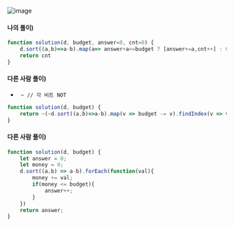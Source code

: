 ![image](https://user-images.githubusercontent.com/87289383/131880191-2cd9e3b7-0f25-493a-a52e-298844e49c83.png)

#### 나의 풀이)
```javascript
function solution(d, budget, answer=0, cnt=0) {
    d.sort((a,b)=>a-b).map(a=> answer+a<=budget ? [answer+=a,cnt++] : 0)
    return cnt
}
```
#### 다른 사람 풀이)
- ` ~ // 각 비트 NOT`
```javascript
function solution(d, budget) {
    return ~(~d.sort((a,b)=>a-b).map(v => budget -= v).findIndex(v => v < 0) || ~d.length);
}
```

#### 다른 사람 풀이)
```javascript
function solution(d, budget) {
    let answer = 0;
    let money = 0;
    d.sort((a,b) => a-b).forEach(function(val){
        money += val;
        if(money <= budget){
            answer++;    
        }
    })
    return answer;
}
```
